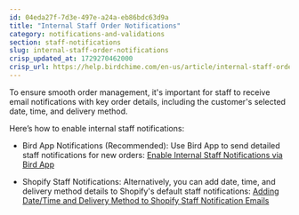 ```yaml
---
id: 04eda27f-7d3e-497e-a24a-eb86bdc63d9a
title: "Internal Staff Order Notifications"
category: notifications-and-validations
section: staff-notifications
slug: internal-staff-order-notifications
crisp_updated_at: 1729270462000
crisp_url: https://help.birdchime.com/en-us/article/internal-staff-order-notifications-1jqlavz/
---
```


To ensure smooth order management, it's important for staff to receive email notifications with key order details, including the customer's selected date, time, and delivery method.

Here’s how to enable internal staff notifications:

* Bird App Notifications (Recommended): Use Bird App to send detailed staff notifications for new orders: [Enable Internal Staff Notifications via Bird App](/en-us/article/enable-internal-staff-notifications-via-birdapp-1kp1gtc)

* Shopify Staff Notifications: Alternatively, you can add date, time, and delivery method details to Shopify's default staff notifications: [Adding Date/Time and Delivery Method to Shopify Staff Notification Emails](https://help.birdchime.com/en-us/article/adding-datetime-and-delivery-method-to-shopify-staff-notification-emails-ozlh06)
